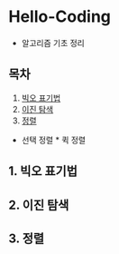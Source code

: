# Hello-Coding
- 알고리즘 기초 정리


## 목차
1. [빅오 표기법](#1.-빅오-표기법)
2. [이진 탐색](#2.-이진-탐색)
3. [정렬](#3.-정렬)
 * 선택 정렬
 \* 퀵 정렬

## 1. 빅오 표기법

## 2. 이진 탐색

## 3. 정렬
